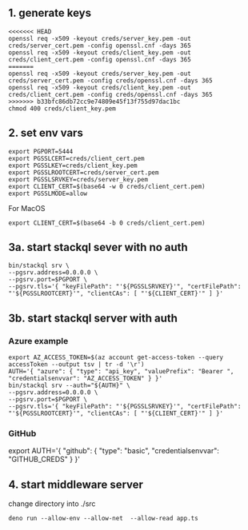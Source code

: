 ## 1. generate keys

```
<<<<<<< HEAD
openssl req -x509 -keyout creds/server_key.pem -out creds/server_cert.pem -config openssl.cnf -days 365
openssl req -x509 -keyout creds/client_key.pem -out creds/client_cert.pem -config openssl.cnf -days 365
=======
openssl req -x509 -keyout creds/server_key.pem -out creds/server_cert.pem -config creds/openssl.cnf -days 365
openssl req -x509 -keyout creds/client_key.pem -out creds/client_cert.pem -config creds/openssl.cnf -days 365
>>>>>>> b33bfc86db72cc9e74809e45f13f755d97dac1bc
chmod 400 creds/client_key.pem
```

## 2. set env vars

```
export PGPORT=5444
export PGSSLCERT=creds/client_cert.pem
export PGSSLKEY=creds/client_key.pem
export PGSSLROOTCERT=creds/server_cert.pem
export PGSSLSRVKEY=creds/server_key.pem
export CLIENT_CERT=$(base64 -w 0 creds/client_cert.pem)
export PGSSLMODE=allow
```
For MacOS
```
export CLIENT_CERT=$(base64 -b 0 creds/client_cert.pem)
```

## 3a. start stackql sever with no auth

```
bin/stackql srv \
--pgsrv.address=0.0.0.0 \
--pgsrv.port=$PGPORT \
--pgsrv.tls='{ "keyFilePath": "'${PGSSLSRVKEY}'", "certFilePath": "'${PGSSLROOTCERT}'", "clientCAs": [ "'${CLIENT_CERT}'" ] }'
```

## 3b. start stackql server with auth

### Azure example

```
export AZ_ACCESS_TOKEN=$(az account get-access-token --query accessToken --output tsv | tr -d '\r')
AUTH='{ "azure": { "type": "api_key", "valuePrefix": "Bearer ", "credentialsenvvar": "AZ_ACCESS_TOKEN" } }'
bin/stackql srv --auth="${AUTH}" \
--pgsrv.address=0.0.0.0 \
--pgsrv.port=$PGPORT \
--pgsrv.tls='{ "keyFilePath": "'${PGSSLSRVKEY}'", "certFilePath": "'${PGSSLROOTCERT}'", "clientCAs": [ "'${CLIENT_CERT}'" ] }'
```
### GitHub
export AUTH='{ "github": { "type": "basic", "credentialsenvvar": "GITHUB_CREDS" } }'
## 4. start middleware server
change directory into ./src
```
deno run --allow-env --allow-net  --allow-read app.ts
```

